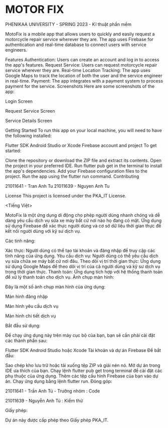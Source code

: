 # <span style="font-size:larger;">MOTOR FIX</span>

PHENIKAA UNIVERSITY - SPRING 2023 - Kĩ thuật phần mềm 

<ENGLISH>
MotoFix is a mobile app that allows users to quickly and easily request a motorcycle repair service wherever they are. The app uses Firebase for authentication and real-time database to connect users with service engineers.

Features
Authentication: Users can create an account and log in to access the app's features.
Request Service: Users can request motorcycle repair service wherever they are.
Real-time Location Tracking: The app uses Google Maps to track the location of both the user and the service engineer in real-time.
Payment: The app integrates with a payment system to process payment for the service.
Screenshots
Here are some screenshots of the app:

Login Screen

Request Service Screen

Service Details Screen

Getting Started
To run this app on your local machine, you will need to have the following installed:

Flutter SDK
Android Studio or Xcode
Firebase account and project
To get started:

Clone the repository or download the ZIP file and extract its contents.
Open the project in your preferred IDE.
Run flutter pub get in the terminal to install the app's dependencies.
Add your Firebase configuration files to the project.
Run the app using the flutter run command.
Contributing

21011641 - Tran Anh Tu
21011639 - Nguyen Anh Tu  


License
This project is licensed under the PKA_IT License.

<Tiếng Việt>

MotoFix là một ứng dụng di động cho phép người dùng nhanh chóng và dễ dàng yêu cầu dịch vụ sửa xe máy bất cứ nơi nào họ đang có mặt. Ứng dụng sử dụng Firebase để xác thực người dùng và cơ sở dữ liệu thời gian thực để kết nối người dùng với kỹ sư dịch vụ.

Các tính năng:

Xác thực: Người dùng có thể tạo tài khoản và đăng nhập để truy cập các tính năng của ứng dụng.
Yêu cầu dịch vụ: Người dùng có thể yêu cầu dịch vụ sửa chữa xe máy bất cứ nơi đâu.
Theo dõi vị trí thời gian thực: Ứng dụng sử dụng Google Maps để theo dõi vị trí của cả người dùng và kỹ sư dịch vụ trong thời gian thực.
Thanh toán: Ứng dụng tích hợp với hệ thống thanh toán để xử lý thanh toán cho dịch vụ.
Ảnh chụp màn hình:

Đây là một số ảnh chụp màn hình của ứng dụng:

Màn hình đăng nhập

Màn hình yêu cầu dịch vụ

Màn hình chi tiết dịch vụ

Bắt đầu sử dụng:

Để chạy ứng dụng này trên máy cục bộ của bạn, bạn sẽ cần phải cài đặt các thành phần sau:

Flutter SDK
Android Studio hoặc Xcode
Tài khoản và dự án Firebase
Để bắt đầu:

Sao chép kho lưu trữ hoặc tải xuống tệp ZIP và giải nén nó.
Mở dự án trong IDE ưa thích của bạn.
Chạy lệnh flutter pub get trong terminal để cài đặt các phụ thuộc của ứng dụng.
Thêm các tệp cấu hình Firebase của bạn vào dự án.
Chạy ứng dụng bằng lệnh flutter run.
Đóng góp:

21011641 - Trần Anh Tú - Trưởng nhóm : Code

21011639 - Nguyễn Anh Tú : Kiểm thử  


Giấy phép:

Dự án này được cấp phép theo Giấy phép PKA_IT.
